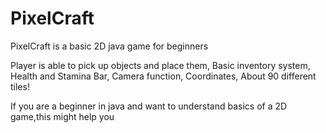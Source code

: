 # PixelCraft
PixelCraft is a basic 2D java game for beginners

Player is able to pick up objects and place them,
Basic inventory system,
Health and Stamina Bar,
Camera function,
Coordinates,
About 90 different tiles!

If you are a beginner in java and want to understand basics of a 2D game,this might help you

